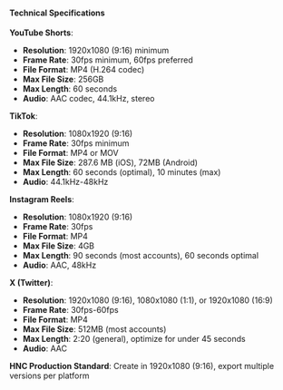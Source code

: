 #### Technical Specifications

**YouTube Shorts**:

- **Resolution**: 1920x1080 (9:16) minimum
- **Frame Rate**: 30fps minimum, 60fps preferred
- **File Format**: MP4 (H.264 codec)
- **Max File Size**: 256GB
- **Max Length**: 60 seconds
- **Audio**: AAC codec, 44.1kHz, stereo

**TikTok**:

- **Resolution**: 1080x1920 (9:16)
- **Frame Rate**: 30fps minimum
- **File Format**: MP4 or MOV
- **Max File Size**: 287.6 MB (iOS), 72MB (Android)
- **Max Length**: 60 seconds (optimal), 10 minutes (max)
- **Audio**: 44.1kHz-48kHz

**Instagram Reels**:

- **Resolution**: 1080x1920 (9:16)
- **Frame Rate**: 30fps
- **File Format**: MP4
- **Max File Size**: 4GB
- **Max Length**: 90 seconds (most accounts), 60 seconds optimal
- **Audio**: AAC, 48kHz

**X (Twitter)**:

- **Resolution**: 1920x1080 (9:16), 1080x1080 (1:1), or 1920x1080 (16:9)
- **Frame Rate**: 30fps-60fps
- **File Format**: MP4
- **Max File Size**: 512MB (most accounts)
- **Max Length**: 2:20 (general), optimize for under 45 seconds
- **Audio**: AAC

**HNC Production Standard**: Create in 1920x1080 (9:16), export multiple versions per platform
